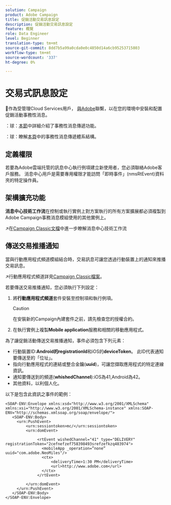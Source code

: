 ```yaml
---
solution: Campaign
product: Adobe Campaign
title: 促銷活動交易訊息設定
description: 促銷活動交易訊息設定
feature: 概覽
role: Data Engineer
level: Beginner
translation-type: tm+mt
source-git-commit: 8dd7b5a99a0cda0e0c4850d14a6cb95253715803
workflow-type: tm+mt
source-wordcount: '337'
ht-degree: 0%

---
```


# 交易式訊息設定

:speech_balloon:作為受管理Cloud Services用戶， [與Adobe](../start/support.md#support)聯繫，以在您的環境中安裝和配置促銷活動事務性消息。

：球：[本節](../send/transactional.md)中詳細介紹了事務性消息傳遞功能。

：球：瞭解[本頁](../dev/architecture.md)中的事務性消息傳遞體系結構。

## 定義權限

若要為Adobe雲端托管的訊息中心執行例項建立新使用者，您必須聯絡Adobe客戶服務。 消息中心用戶是需要專用權限才能訪問「即時事件」(nmsRtEvent)資料夾的特定操作員。

## 架構擴充功能

**消息中心技術工作流**&#x200B;在控制或執行實例上對方案執行的所有方案擴展都必須複製到Adobe Campaign事務消息模組使用的其他實例上。

:arrow_upper_right:在[Campaign Classic文檔](https://experienceleague.adobe.com/docs/campaign-classic/using/transactional-messaging/instance-configuration/technical-workflows.html?lang=en#control-instance-workflows)中進一步瞭解消息中心技術工作流

## 傳送交易推播通知

當與行動應用程式頻道模組結合時，交易訊息可讓您透過行動裝置上的通知來推播交易訊息。

:arrow_upper_right:行動應用程式頻道詳見[Campaign Classic檔案](https://experienceleague.adobe.com/docs/campaign-classic/using/sending-messages/sending-push-notifications/about-mobile-app-channel.html?lang=en#sending-messages)。

若要傳送交易推播通知，您必須執行下列設定：

1. 將&#x200B;**行動應用程式頻道**&#x200B;套件安裝至控制項和執行例項。

   >[!CAUTION]
   >
   >在安裝新的Campaign內建套件之前，請先檢查您的授權合約。

1. 在執行實例上複製&#x200B;**Mobile application**&#x200B;服務和相關的移動應用程式。

為了讓促銷活動傳送交易推播通知，事件必須包含下列元素：

* 行動裝置ID:**Android的registrationId**&#x200B;和iOS的&#x200B;**deviceToken**。 此ID代表通知要傳送至的「位址」。
* 指向行動應用程式的連結或整合金鑰(**uuid**)，可讓您擷取應用程式的特定連線資訊。
* 通知要傳送到的頻道(**whishedChannel**):iOS為41,Android為42。
* 其他資料，以利個人化。

以下是包含此資訊之事件的範例：

```
<SOAP-ENV:Envelope xmlns:xsd="http://www.w3.org/2001/XMLSchema" xmlns:xsi="http://www.w3.org/2001/XMLSchema-instance" xmlns:SOAP-ENV="http://schemas.xmlsoap.org/soap/envelope/">
   <SOAP-ENV:Body>
     <urn:PushEvent>
         <urn:sessiontoken>mc/</urn:sessiontoken>
         <urn:domEvent>

              <rtEvent wishedChannel="41" type="DELIVERY" registrationToken="2cefnefzef758398493srefzefkzq483974">
                <mobileApp _operation=”none” uuid="com.adobe.NeoMiles"/>
                <ctx>
                    <deliveryTime>1:30 PM</deliveryTime>
                    <url>http://www.adobe.com</url>
                </ctx>
              </rtEvent>

         </urn:domEvent>
     </urn:PushEvent>           
   </SOAP-ENV:Body>
</SOAP-ENV:Envelope>
```

